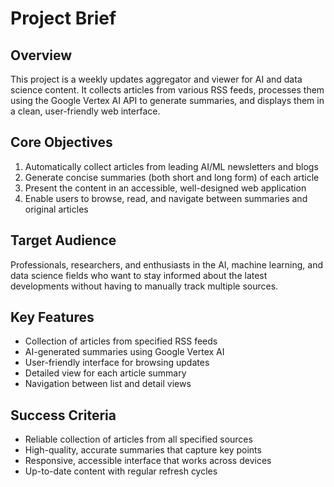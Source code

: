 # Project Brief

## Overview
This project is a weekly updates aggregator and viewer for AI and data science content. It collects articles from various RSS feeds, processes them using the Google Vertex AI API to generate summaries, and displays them in a clean, user-friendly web interface.

## Core Objectives
1. Automatically collect articles from leading AI/ML newsletters and blogs
2. Generate concise summaries (both short and long form) of each article
3. Present the content in an accessible, well-designed web application
4. Enable users to browse, read, and navigate between summaries and original articles

## Target Audience
Professionals, researchers, and enthusiasts in the AI, machine learning, and data science fields who want to stay informed about the latest developments without having to manually track multiple sources.

## Key Features
- Collection of articles from specified RSS feeds
- AI-generated summaries using Google Vertex AI
- User-friendly interface for browsing updates
- Detailed view for each article summary
- Navigation between list and detail views

## Success Criteria
- Reliable collection of articles from all specified sources
- High-quality, accurate summaries that capture key points
- Responsive, accessible interface that works across devices
- Up-to-date content with regular refresh cycles
